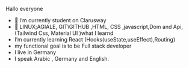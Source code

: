 Hallo everyone

- 🔭 I’m currently student on Clarusway
- 🌱 LINUX;AGIALE, GIT\GITHUB ,HTML, CSS ,javascript,Dom and Api,(Tailwind Css, Material UI  )what I learnd
- I’m currently learning React (Hooks(useState,useEffect),Routing)
- my functional goal is to be Full stack developer
- I live in Germany
- I speak Arabic , Germany and English.
  
